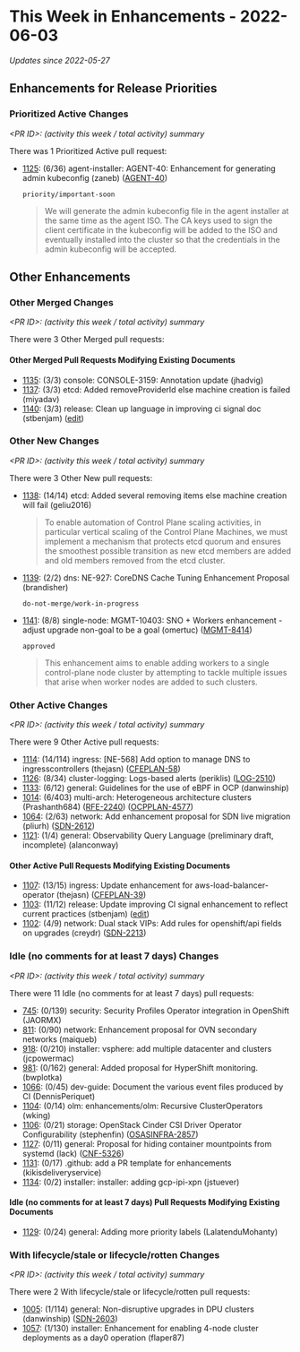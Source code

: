 # This Week in Enhancements - 2022-06-03

*Updates since 2022-05-27*


## Enhancements for Release Priorities

### Prioritized Active Changes

*&lt;PR ID&gt;: (activity this week / total activity) summary*

There was 1 Prioritized Active pull request:

- [1125](https://github.com/openshift/enhancements/pull/1125): (6/36) agent-installer: AGENT-40: Enhancement for generating admin kubeconfig (zaneb) ([AGENT-40](https://issues.redhat.com/browse/AGENT-40))

  `priority/important-soon`

  > We will generate the admin kubeconfig file in the agent installer at the same
  > time as the agent ISO. The CA keys used to sign the client certificate in the
  > kubeconfig will be added to the ISO and eventually installed into the cluster
  > so that the credentials in the admin kubeconfig will be accepted.


## Other Enhancements

### Other Merged Changes

*&lt;PR ID&gt;: (activity this week / total activity) summary*

There were 3 Other Merged pull requests:


#### Other Merged Pull Requests Modifying Existing Documents

- [1135](https://github.com/openshift/enhancements/pull/1135): (3/3) console: CONSOLE-3159: Annotation update (jhadvig)
- [1137](https://github.com/openshift/enhancements/pull/1137): (3/3) etcd: Added removeProviderId else machine creation is failed (miyadav)
- [1140](https://github.com/openshift/enhancements/pull/1140): (3/3) release: Clean up language in improving ci signal doc (stbenjam) ([edit](https://docs.google.com/document/d/16E0dLFLbLBTe0J4fUd_55I-8bJc9t22BwsdWqFuutaQ/edit))

### Other New Changes

*&lt;PR ID&gt;: (activity this week / total activity) summary*

There were 3 Other New pull requests:

- [1138](https://github.com/openshift/enhancements/pull/1138): (14/14) etcd: Added several removing items else machine creation will fail (geliu2016)

  > To enable automation of Control Plane scaling activities, in particular vertical scaling of the Control Plane Machines,
  > we must implement a mechanism that protects etcd quorum and ensures the smoothest possible transition as new etcd
  > members are added and old members removed from the etcd cluster.

- [1139](https://github.com/openshift/enhancements/pull/1139): (2/2) dns: NE-927: CoreDNS Cache Tuning Enhancement Proposal (brandisher)

  `do-not-merge/work-in-progress`

- [1141](https://github.com/openshift/enhancements/pull/1141): (8/8) single-node: MGMT-10403: SNO + Workers enhancement - adjust upgrade non-goal to be a goal (omertuc) ([MGMT-8414](https://issues.redhat.com/browse/MGMT-8414))

  `approved`

  > This enhancement aims to enable adding workers to a single control-plane node
  > cluster by attempting to tackle multiple issues that arise when worker nodes
  > are added to such clusters.


### Other Active Changes

*&lt;PR ID&gt;: (activity this week / total activity) summary*

There were 9 Other Active pull requests:

- [1114](https://github.com/openshift/enhancements/pull/1114): (14/114) ingress: [NE-568] Add option to manage DNS to ingresscontrollers (thejasn) ([CFEPLAN-58](https://issues.redhat.com/browse/CFEPLAN-58))
- [1126](https://github.com/openshift/enhancements/pull/1126): (8/34) cluster-logging: Logs-based alerts (periklis) ([LOG-2510](https://issues.redhat.com/browse/LOG-2510))
- [1133](https://github.com/openshift/enhancements/pull/1133): (6/12) general: Guidelines for the use of eBPF in OCP (danwinship)
- [1014](https://github.com/openshift/enhancements/pull/1014): (6/403) multi-arch: Heterogeneous architecture clusters (Prashanth684) ([RFE-2240](https://issues.redhat.com/browse/RFE-2240)) ([OCPPLAN-4577](https://issues.redhat.com/browse/OCPPLAN-4577))
- [1064](https://github.com/openshift/enhancements/pull/1064): (2/63) network: Add enhancement proposal for SDN live migration (pliurh) ([SDN-2612](https://issues.redhat.com/browse/SDN-2612))
- [1121](https://github.com/openshift/enhancements/pull/1121): (1/4) general: Observability Query Language (preliminary draft, incomplete) (alanconway)

#### Other Active Pull Requests Modifying Existing Documents

- [1107](https://github.com/openshift/enhancements/pull/1107): (13/15) ingress: Update enhancement for aws-load-balancer-operator (thejasn) ([CFEPLAN-39](https://issues.redhat.com/browse/CFEPLAN-39))
- [1103](https://github.com/openshift/enhancements/pull/1103): (11/12) release: Update improving CI signal enhancement to reflect current practices (stbenjam) ([edit](https://docs.google.com/document/d/16E0dLFLbLBTe0J4fUd_55I-8bJc9t22BwsdWqFuutaQ/edit))
- [1102](https://github.com/openshift/enhancements/pull/1102): (4/9) network: Dual stack VIPs: Add rules for openshift/api fields on upgrades (creydr) ([SDN-2213](https://issues.redhat.com/browse/SDN-2213))

### Idle (no comments for at least 7 days) Changes

*&lt;PR ID&gt;: (activity this week / total activity) summary*

There were 11 Idle (no comments for at least 7 days) pull requests:

- [745](https://github.com/openshift/enhancements/pull/745): (0/139) security: Security Profiles Operator integration in OpenShift (JAORMX)
- [811](https://github.com/openshift/enhancements/pull/811): (0/90) network: Enhancement proposal for OVN secondary networks (maiqueb)
- [918](https://github.com/openshift/enhancements/pull/918): (0/210) installer: vsphere: add multiple datacenter and clusters (jcpowermac)
- [981](https://github.com/openshift/enhancements/pull/981): (0/162) general: Added proposal for HyperShift monitoring. (bwplotka)
- [1066](https://github.com/openshift/enhancements/pull/1066): (0/45) dev-guide: Document the various event files produced by CI (DennisPeriquet)
- [1104](https://github.com/openshift/enhancements/pull/1104): (0/14) olm: enhancements/olm: Recursive ClusterOperators (wking)
- [1106](https://github.com/openshift/enhancements/pull/1106): (0/21) storage: OpenStack Cinder CSI Driver Operator Configurability (stephenfin) ([OSASINFRA-2857](https://issues.redhat.com/browse/OSASINFRA-2857))
- [1127](https://github.com/openshift/enhancements/pull/1127): (0/11) general: Proposal for hiding container mountpoints from systemd (lack) ([CNF-5326](https://issues.redhat.com/browse/CNF-5326))
- [1131](https://github.com/openshift/enhancements/pull/1131): (0/17) .github: add a PR template for enhancements (kikisdeliveryservice)
- [1134](https://github.com/openshift/enhancements/pull/1134): (0/2) installer: installer: adding gcp-ipi-xpn (jstuever)

#### Idle (no comments for at least 7 days) Pull Requests Modifying Existing Documents

- [1129](https://github.com/openshift/enhancements/pull/1129): (0/24) general: Adding more priority labels (LalatenduMohanty)

### With lifecycle/stale or lifecycle/rotten Changes

*&lt;PR ID&gt;: (activity this week / total activity) summary*

There were 2 With lifecycle/stale or lifecycle/rotten pull requests:

- [1005](https://github.com/openshift/enhancements/pull/1005): (1/114) general: Non-disruptive upgrades in DPU clusters (danwinship) ([SDN-2603](https://issues.redhat.com/browse/SDN-2603))
- [1057](https://github.com/openshift/enhancements/pull/1057): (1/130) installer: Enhancement for enabling 4-node cluster deployments as a day0 operation (flaper87)

